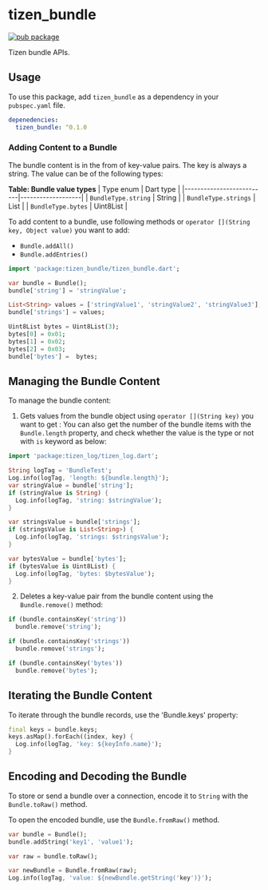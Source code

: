 # tizen_bundle

[![pub package](https://img.shields.io/pub/v/tizen_bundle.svg)](https://pub.dev/packages/tizen_bundle)

Tizen bundle APIs.

## Usage

To use this package, add `tizen_bundle` as a dependency in your `pubspec.yaml` file.

```yaml
depenedencies:
  tizen_bundle: ^0.1.0
```

### Adding Content to a Bundle

The bundle content is in the from of key-value pairs. The key is always a string. The value can be of the following types:

**Table: Bundle value types**
| Type enum                | Dart type         |
|--------------------------|-------------------|
| `BundleType.string`      | String            |
| `BundleType.strings`     | List<String>      |
| `BundleType.bytes`       | Uint8List         |

To add content to a bundle, use following methods or `operator [](String key, Object value)` you want to add:

- `Bundle.addAll()`
- `Bundle.addEntries()`

```dart
import 'package:tizen_bundle/tizen_bundle.dart';

var bundle = Bundle();
bundle['string'] = 'stringValue';

List<String> values = ['stringValue1', 'stringValue2', 'stringValue3'];
bundle['strings'] = values;

Uint8List bytes = Uint8List(3);
bytes[0] = 0x01;
bytes[1] = 0x02;
bytes[2] = 0x03;
bundle['bytes'] =  bytes;
```

## Managing the Bundle Content

To manage the bundle content:

1. Gets values from the bundle object using `operator [](String key)` you want to get :
   You can also get the number of the bundle items with the `Bundle.length` property, and check whether the value is the type or not with `is` keyword as below:

```dart
import 'package:tizen_log/tizen_log.dart';

String logTag = 'BundleTest';
Log.info(logTag, 'length: ${bundle.length}');
var stringValue = bundle['string'];
if (stringValue is String) {
  Log.info(logTag, 'string: $stringValue');
}

var stringsValue = bundle['strings'];
if (stringsValue is List<String>) {
  Log.info(logTag, 'strings: $stringsValue');
}

var bytesValue = bundle['bytes'];
if (bytesValue is Uint8List) {
  Log.info(logTag, 'bytes: $bytesValue');
}
```

2. Deletes a key-value pair from the bundle content using the `Bundle.remove()` method:

```dart
if (bundle.containsKey('string'))
  bundle.remove('string');

if (bundle.containsKey('strings'))
  bundle.remove('strings');

if (bundle.containsKey('bytes'))
  bundle.remove('bytes');
```

## Iterating the Bundle Content

To iterate through the bundle records, use the 'Bundle.keys' property:

```dart
final keys = bundle.keys;
keys.asMap().forEach((index, key) {
  Log.info(logTag, 'key: ${keyInfo.name}');
}

```

## Encoding and Decoding the Bundle

To store or send a bundle over a connection, encode it to `String` with the `Bundle.toRaw()` method.

To open the encoded bundle, use the `Bundle.fromRaw()` method.

```dart
var bundle = Bundle();
bundle.addString('key1', 'value1');

var raw = bundle.toRaw();

var newBundle = Bundle.fromRaw(raw);
Log.info(logTag, 'value: ${newBundle.getString('key')}');
```

